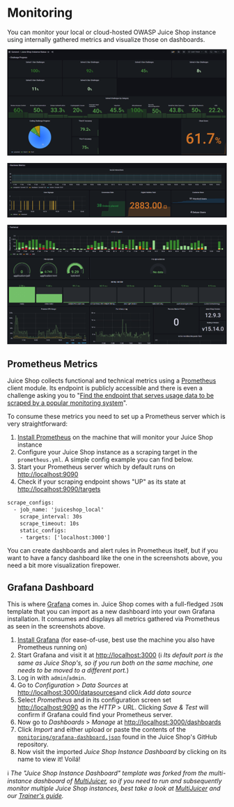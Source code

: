 # Monitoring

You can monitor your local or cloud-hosted OWASP Juice Shop instance
using internally gathered metrics and visualize those on dashboards.

![Challenge metrics in Grafana](img/grafana_01.png)

![Business metrics in Grafana](img/grafana_03.png)

![Technical metrics in Grafana](img/grafana_02.png)

## Prometheus Metrics

Juice Shop collects functional and technical metrics using a
[Prometheus](https://prometheus.io) client module. Its endpoint is
publicly accessible and there is even a challenge asking you to
"[Find the endpoint that serves usage data to be scraped by a popular monitoring system](../part2/sensitive-data-exposure.md#find-the-endpoint-that-serves-usage-data-to-be-scraped-by-a-popular-monitoring-system)".

To consume these metrics you need to set up a Prometheus server which is
very straightforward:

1. [Install Prometheus](https://prometheus.io/download/) on the machine
   that will monitor your Juice Shop instance
2. Configure your Juice Shop instance as a scraping target in the
   `prometheus.yml`. A simple config example you can find below.
3. Start your Prometheus server which by default runs on
   <http://localhost:9090>
4. Check if your scraping endpoint shows "UP" as its state at
   <http://localhost:9090/targets>

```
scrape_configs:
  - job_name: 'juiceshop_local'
    scrape_interval: 30s
    scrape_timeout: 10s
    static_configs:
    - targets: ['localhost:3000']
```

You can create dashboards and alert rules in Prometheus itself, but if
you want to have a fancy dashboard like the one in the screenshots
above, you need a bit more visualization firepower.

## Grafana Dashboard

This is where [Grafana](https://grafana.com/) comes in. Juice Shop comes
with a full-fledged `JSON` template that you can import as a new
dashboard into your own Grafana installation. It consumes and displays
all metrics gathered via Prometheus as seen in the screenshots above.

1. [Install Grafana](https://grafana.com/get) (for ease-of-use, best use
   the machine you also have Prometheus running on)
2. Start Grafana and visit it at <http://localhost:3000> (ℹ️ _Its
   default port is the same as Juice Shop's, so if you run both on the
   same machine, one needs to be moved to a different port._)
3. Log in with `admin`/`admin`.
4. Go to _Configuration_ > _Data Sources_ at
   <http://localhost:3000/datasources>and click _Add data source_
5. Select _Prometheus_ and in its configuration screen set
   <http://localhost:9090> as the _HTTP_ > _URL_. Clicking _Save & Test_
   will confirm if Grafana could find your Prometheus server.
6. Now go to _Dashboards_ > _Manage_ at
   <http://localhost:3000/dashboards>
7. Click _Import_ and either upload or paste the contents of the
   [`monitoring/grafana-dashboard.json`](https://github.com/juice-shop/juice-shop/blob/master/monitoring/grafana-dashboard.json)
   found in the Juice Shop's GitHub repository.
8. Now visit the imported _Juice Shop Instance Dashboard_ by clicking on
   its name to view it! Voilá!

ℹ️ _The "Juice Shop Instance Dashboard" template was forked from the
multi-instance dashboard of
[MultiJuicer](trainers.md#hosting-individual-instances-for-multiple-users),
so if you need to run and subsequently monitor multiple Juice Shop
instances, best take a look at
[MultiJuicer](https://github.com/iteratec/multi-juicer) and our
[Trainer's guide](trainers.md)._
